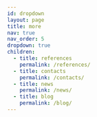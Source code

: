```yaml
---
id: dropdown
layout: page
title: more
nav: true
nav_order: 5
dropdown: true
children:
  - title: references
    permalink: /references/
  - title: contacts
    permalink: /contacts/
  - title: news
    permalink: /news/
  - title: blog
    permalink: /blog/
---
```

